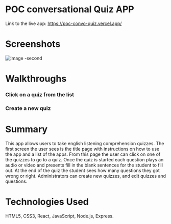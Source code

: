# POC conversational Quiz APP

Link to the live app: https://poc-convo-quiz.vercel.app/
# Screenshots

![image](https://user-images.githubusercontent.com/7147957/89962362-79404a80-dc12-11ea-905f-1fe53fd6c403.png)
-second

# Walkthroughs

### Click on a quiz from the list


### Create a new quiz




# Summary

This app allows users to take english listening comprehension quizzes. The first screen the user sees is the title page with instructions on how to use the app and a list of the apps. From this page the user can click on one of the quizzes to go to a quiz. Once the quiz is started each question plays an audio or video and presents fill in the blank sentences for the student to fill out. At the end of the quiz the student sees how many questions they got wrong or right. Administrators can create new quizzes, and edit quizzes and questions.

# Technologies Used
HTML5, CSS3, React, JavaScript, Node.js, Express.
